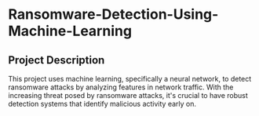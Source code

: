 # Ransomware-Detection-Using-Machine-Learning

## Project Description
This project uses machine learning, specifically a neural network, to detect ransomware attacks by analyzing features in network traffic. With the increasing threat posed by ransomware attacks, it's crucial to have robust detection systems that identify malicious activity early on.

